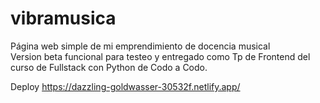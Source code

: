 # vibramusica
Página web simple de mi emprendimiento de docencia musical  
Version beta funcional para testeo y entregado como Tp de Frontend del curso de Fullstack con Python de Codo a Codo.

Deploy
https://dazzling-goldwasser-30532f.netlify.app/
